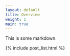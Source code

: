 ```yaml
---
layout: default
title: Overview
weight: 1
main: true
---
```


This is some markdown.

{% include post_list.html %}
 

